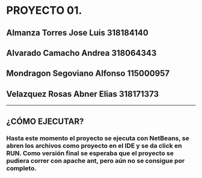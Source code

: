 # PROYECTO 01. 
## Almanza Torres Jose Luis			318184140
## Alvarado Camacho Andrea			318064343
## Mondragon Segoviano Alfonso		115000957
## Velazquez Rosas Abner Elias		318171373

- - - -

## ¿CÓMO EJECUTAR?
### Hasta este momento el proyecto se ejecuta con NetBeans, se abren los archivos como proyecto en el IDE y se da click en RUN. Como versión final se esperaba que el proyecto se pudiera correr con apache ant, pero aún no se consigue por completo.